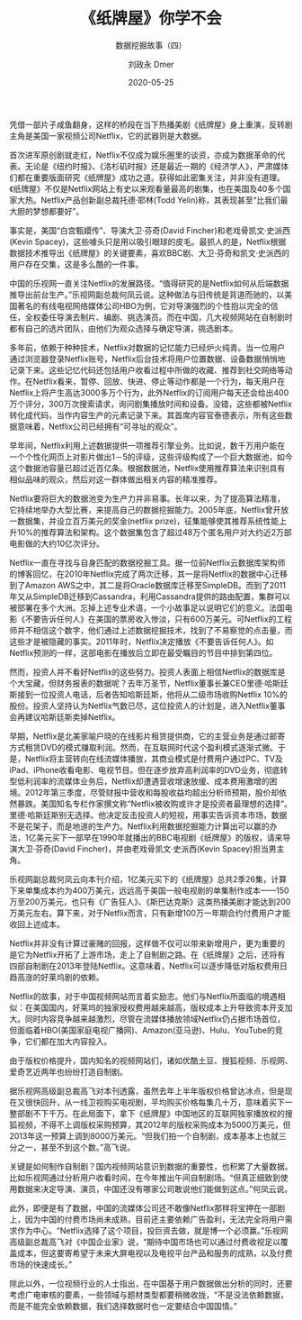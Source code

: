 ﻿---
layout:     post
title:      《纸牌屋》你学不会
subtitle:   数据挖掘故事（四）
date:       2020-05-25
author:     刘政永 Dmer
header-img: img/post-bg-dmers.jpg
catalog: true
tags:
    - 数据挖掘故事
---
凭借一部片子咸鱼翻身，这样的桥段在当下热播美剧《纸牌屋》身上重演，反转剧主角是美国一家视频公司Netflix，它的武器则是大数据。

首次进军原创剧就走红，Netflix不仅成为娱乐圈里的谈资，亦成为数据革命的代表。无论是《纽约时报》、《洛杉矶时报》还是最近一期的《经济学人》，严肃媒体们都在重要版面研究《纸牌屋》成功之道。获得如此密集关注，并非没有道理。《纸牌屋》不仅是Netflix网站上有史以来观看量最高的剧集，也在美国及40多个国家大热。Netflix产品创新副总裁托德·耶林(Todd Yelin)称，其表现甚至“比我们最大胆的梦想都要好”。

事实是，美国“白宫甄嬛传”、导演大卫·芬奇(David Fincher)和老戏骨凯文·史派西(Kevin Spacey)，这些噱头只是用以吸引眼球的皮毛。最抓人的是，Netflix根据数据技术推导出《纸牌屋》的关键要素，喜欢BBC剧、大卫·芬奇和凯文·史派西的用户存在交集，这是多么酷的一件事。

中国的乐视网一直关注Netflix的发展路径。“值得研究的是Netflix如何从后端数据推导出前台生产。”乐视网副总裁何凤云说。这种做法与旧传统是背道而驰的，以美国著名的有线电视网络媒体公司HBO为例，它对导演强烈的个性抱以完全的信任，全权委任导演去制片、编剧、挑选演员。而在中国，几大视频网站在自制剧时都有自己的选片团队，由他们为观众选择与确定导演，挑选剧本。

多年前，依赖于种种技术，Netflix对数据的记忆能力已经炉火纯青。当一位用户通过浏览器登录Netflix账号，Netflix后台技术将用户位置数据、设备数据悄悄地记录下来。这些记忆代码还包括用户收看过程中所做的收藏、推荐到社交网络等动作。在Netflix看来，暂停、回放、快进、停止等动作都是一个行为，每天用户在Netflix上将产生高达3000多万个行为，此外Netflix的订阅用户每天还会给出400万个评分，300万次搜索请求，询问剧集播放时间和设备。没错，这些都被Netflix转化成代码，当作内容生产的元素记录下来。其首席内容官泰德表示，所有这些数据意味着，Netflix公司已经拥有“可寻址的观众”。

早年间，Netflix利用上述数据提供一项推荐引擎业务。比如说，数千万用户能在一个个性化网页上对影片做出1－5的评级，这些评级构成了一个巨大数据池，如今这个数据池容量已超过近百亿条。根据数据池，Netflix使用推荐算法来识别具有相似品味的观众，然后对这一群体做出相关内容的精准推荐。

Netflix要将巨大的数据池变为生产力并非易事。长年以来，为了提高算法精准，它持续地举办大型比赛，来提高自己的数据挖掘能力。2005年底，Netflix曾开放一数据集，并设立百万美元的奖金(netflix prize)，征集能够使其推荐系统性能上升10%的推荐算法和架构。这个数据集包含了超过48万个匿名用户对大约近2万部电影做的大约10亿次评分。

Netflix一直在寻找与自身匹配的数据挖掘工具。据一位前Netflix云数据库架构师的博客回忆，在2010年Netflix完成了两次迁移，其一是将Netflix的数据中心迁移到了Amazon AWS之中，其二是将Oracle数据库迁移至SimpleDB。而到了2011年又从SimpleDB迁移到Cassandra，利用Cassandra提供的路由配置，集群可以被部署在多个大洲。忘掉上述专业术语，一个小故事足以说明它们的意义。法国电影《不要告诉任何人》在美国的票房收入惨淡，只有600万美元。可Netflix的工程师并不相信这个数字，他们通过上述数据挖掘技术，找到了不易察觉的点击量，而这些才是被隐藏的事实。2011年时，Netflix决定播放《不要告诉任何人》。如Netflix预测的一样，这部电影在播放后立即在最受瞩目的节目中排到第四位。

然而，投资人并不看好Netflix的这些努力。投资人表面上相信Netflix的数据库是个大宝藏，但财务报表的数据呢？去年万圣节，Netflix董事长兼CEO里德·哈斯廷斯接到一位投资人电话，后者告知哈斯廷斯，他将从二级市场收购Netflix 10%的股份。投资人坚持认为Netflix气数已尽，这位投资人的计划是，进入Netflix董事会再建议哈斯廷斯卖掉Netflix。

早期，Netflix是北美家喻户晓的在线影片租赁提供商，它的主营业务是通过邮寄方式租赁DVD的模式赚取利润。然而，在互联网时代这个盈利模式逐渐式微。于是，Netflix将主营转向在线流媒体播放，其商业模式是付费用户通过PC、TV及iPad、iPhone收看电影、电视节目。但在逐步放弃高利润率的DVD业务，彻底转型低利润率的流媒体业务后，Netflix却遭遇营收增速放缓、成本费用激增的困境。2012年第三季度，尽管财报中营收和每股收益均超出分析师预期，股价却依然暴跌。美国知名专栏作家撰文称“Netflix被收购或许才是投资者最理想的选择”。
里德·哈斯廷斯别无选择。他决定反击投资人的短视，用事实告诉资本市场，数据不是花架子，而是地道的生产力。Netflix利用数据挖掘能力计算出可以赢的办法，1亿美元买下一部早在1990年就播出的BBC电视剧《纸牌屋》的版权，请来导演大卫·芬奇(David Fincher)，并由老戏骨凯文·史派西(Kevin Spacey)担当男主角。

乐视网副总裁何凤云向本刊介绍，1亿美元买下的《纸牌屋》总共2季26集，计算下来单集成本约为400万美元，远远高于美国一般电视剧的单集制作成本——150万至200万美元，也只有《广告狂人》、《斯巴达克斯》这类热播美剧才能达到200万美元左右。算下来，对于Netflix而言，只有新增100万一年期合约付费用户才能收回上述成本。

Netflix并非没有计算过豪赌的回报，这样做不仅可以带来新增用户，更为重要的是它为Netflix开拓了上游市场，走上了自制剧之路。在《纸牌屋》之后，还将有四部自制剧在2013年登陆Netflix。这意味着，Netflix可以逐步降低对版权费用日趋高涨的好莱坞剧的依赖。

Netflix的故事，对于中国视频网站而言着实励志。他们与Netflix所面临的境遇相似：在美国国内，好莱坞的独家授权费用越来越高，版权成本上升导致资本开支加大。同时内容竞争越来越激烈，尽管在流媒体播放领域Netflix仍占据市场首位，但面临着HBO(美国家庭电视广播网)、Amazon(亚马逊)、Hulu、YouTube的竞争，它们都在加大内容投入。

由于版权价格提升，国内知名的视频网站们，诸如优酷土豆、搜狐视频、乐视网、爱奇艺近两年也纷纷打造自制剧。

据乐视网高级副总裁高飞对本刊透露，虽然去年上半年版权价格曾达冰点，但是现在又很快回升，从一线卫视购买电视剧，平均购买价格每集几十万，意味着买下一整部剧不下千万。在此局面下，拿下《纸牌屋》中国地区的互联网独家播放权的搜狐视频，不得不上调版权采购预算，其2012年的版权采购成本为5000万美元，但2013年这一预算上调到8000万美元。“但我们拍一个自制剧，成本基本上也就三分之一，甚至不到这个数。”高飞说。

关键是如何制作自制剧？国内视频网站意识到数据的重要性，也积累了大量数据。比如乐视网通过分析用户收看时间，在今年推出午间自制剧场。“但真正细致到使用数据来决定导演、演员，中国还没有哪家公司敢说他们能做到这点。”何凤云说。

此外，即便是有了数据，中国的流媒体公司还不敢像Netflix那样将宝押在一部剧上，因为中国的付费市场尚未成熟，目前还主要依赖广告盈利，无法完全将用户需求作为中心。“Netflix选择了这个项目，投巨资去做，就是博一个必须赢。”乐视网高级副总裁高飞对《中国企业家》说，“期待中国市场也可以通过付费收视足以覆盖成本，但这要寄希望于未来大屏电视以及电视平台产品和服务的成熟，以及付费市场的快速成长。”

除此以外，一位视频行业的人士指出，在中国基于用户数据做出分析的同时，还要考虑广电审核的要素，一些领域与题材类型都要稍微收拢，“不是没法依赖数据，而是不能完全依赖数据，我们选择数据时也一定要结合中国国情。”